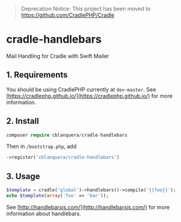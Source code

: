 > Deprecation Notice: This project has been moved to https://github.com/CradlePHP/Cradle

# cradle-handlebars
Mail Handling for Cradle with Swift Mailer

## 1. Requirements

You should be using CradlePHP currently at `dev-master`. See
[https://cradlephp.github.io/](https://cradlephp.github.io/) for more information.

## 2. Install

```php
composer require cblanquera/cradle-handlebars
```

Then in `/bootstrap.php`, add

```php
->register('cblanquera/cradle-handlebars')
```

## 3. Usage

```php
$template = cradle('global')->handlebars()->compile('{{foo}}');
echo $template(array('foo' => 'bar'));
```

See [http://handlebarsjs.com/](http://handlebarsjs.com/) for more information
about handlebars.
